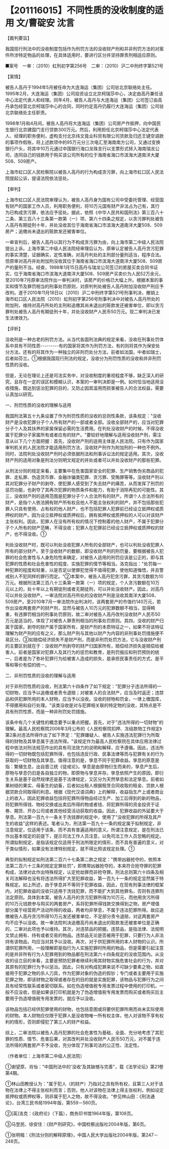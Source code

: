 # 【201116015】不同性质的没收制度的适用 文/曹碇安 沈言

【裁判要旨】

我国现行刑法中的没收制度包括作为刑罚方法的没收财产刑和并非刑罚方法的对案件所涉特定物品的处理，在具体适用时，要进行区分并坚持罪责刑相适应原则。

■案号　一审：（2010）虹刑初字第256号　二审：（2010）沪二中刑终字第521号

【案情】

被告人高丹于1994年5月被任命为大连海运（集团）公司驻北京联络处主任。1995年2月，大连海运（集团）公司投资设立北京柯瑞莎中心，决定由高丹兼任该中心法定代表人和经理。同年4月，被告人高丹与大连海运（集团）公司签订由高丹承包经营北京柯瑞莎中心的合同，同时约定高丹仍履行大连海运（集团）公司驻北京联络处主任职责。

1998年1月和4月间，被告人高丹将大连海运（集团）公司房产作抵押，向中国民生银行北京建国门支行贷款300万元。然后，利用担任北京柯瑞莎中心法定代表人、经理的职务便利，虚构支付北京纬文竟业科贸有限公司货款及归还王键空调款的事项作假账，将上述款项中的95万元分三次电汇至海南南方公司，又通过变换银行户头，将其中10万元通过中国银行海口龙珠支行以支票形式转入海南瑞龙公司，连同自己的钱款用于购买该公司所有的位于海南省海口市滨海大道南洋大厦508、509房产。

上海市虹口区人民检察院以被告人高丹的行为构成贪污罪，向上海市虹口区人民法院提起公诉，提请法院依法惩处。

【审判】

上海市虹口区人民法院审理认为，被告人高丹身为国有公司中受委托管理、经营国有财产的国家工作人员，利用职务便利，将10万元国有财产非法占为己有，其行为已构成贪污罪，依法应予惩处。据此，依照《中华人民共和国刑法》第三百八十二条、第三百八十三条第一款第（一）项、第六十四条之规定，以贪污罪判处被告人高丹有期徒刑十年，并处没收其位于海南省海口市滨海大道南洋大厦508、509房产；追缴尚未退出的赃款发还被害单位。

一审宣判后，被告人高丹以其行为不构成贪污罪为由，向上海市第二中级人民法院提出上诉。上海市第二中级人民法院经审理后认为，原审认定被告人高丹贪污犯罪的事实清楚，证据确实，定性准确，对高丹判处的主刑部分量刑适当，程序合法。但原审对高丹并处附加刑没收其位于海南省海口市滨海大道南洋大厦508、509房产的量刑不当。经查，1998年1月15日高丹与瑞龙公司签订的房屋买卖合同书证实，位于海南省海口市滨海大道南洋大厦508、509房产买卖价为人民52万余元，至2010年7月原审法院作出一审判决时，该房产的价格已大幅上升。根据本案的事实和情节及罪罚相当的刑事处罚原则，对原判判处被告人高丹附加没收财产刑应予改判。遂于2010年11月18日以（2010）沪二中刑终字第521号刑事判决，撤销上海市虹口区人民法院（2010）虹刑初字第256号刑事判决中对被告人高丹所处的附加刑，维持对高丹所处的主刑和追缴其尚未退出的赃款发还被害单位，即以贪污罪判处被告人高丹有期徒刑十年，并处没收财产人民币50万元。现二审判决已发生法律效力。

【评析】

没收刑是一种古老的刑罚方法。从当代各国刑法典的规定来看，没收在刑事处罚体系中具有不同性质---------有的国家将其作为刑罚方法，有的则将其作为保安处分方法，还有的将其作为一种独立的非刑罚处分方法，前者如法国，中者如瑞士，后者如芬兰。①根据我国现行刑法的规定，没收分为刑罚性质的没收和并非刑罚性质的没收。

但是，无论在理论上还是司法实务中，对没收制度的重视程度不够，缺乏深入的研究，且存在一定的误区和模糊认识，本案的一审判决即是一例。如何恰当地适用没收措施，既达到惩治犯罪的目的，又防止因其滥用而损害被告人的合法权益，需要认真加以研究。

一、刑罚性质的没收的理解与适用

我国刑法第五十九条设置了作为刑罚性质的没收的总则性条款，该条规定："没收财产是没收犯罪分子个人所有财产的一部或者全部。没收全部财产的，应当对犯罪分子个人及其扶养的家属保留必需的生活费用。在判处没收财产的时候，不得没收属于犯罪分子家属所有或者应有的财产。"要较好地理解与适用没收财产刑，需注意从以下几个方面把握：首先，没收财产刑的适用主体是人民法院。只有作为国家审判机关的人民法院才能适用刑罚方法，没收财产刑作为附加刑的一种也不例外。同时，法院判处没收财产刑时必须依据刑法和刑事诉讼法的规定适用。其次，没收财产刑的适用对象是刑法分则明文规定的并处或者可以并处没收财产的那些犯罪。

从刑法分则的规定来看，主要集中在危害国家安全的犯罪、生产销售伪劣商品的犯罪、走私罪、伪造货币罪、金融诈骗类犯罪、贪污罪、受贿罪等等。没收财产刑以其对犯罪分子财产的剥夺，使犯罪人感受到了失去财产的痛苦，从而发挥了刑罚的惩罚功能，也剥夺了其再次犯罪的物质条件和能力，有助于消除再犯的可能性。其三，没收财产刑的适用范围是犯罪分子个人合法所有的财产。所谓个人合法所有的财产，是指个人依法拥有财产所有权且他人不能主张权利的财产，并不包括那些犯罪人只具有使用、占有权的他人财产，也不包括犯罪人犯罪前已经设立抵押权或质押权的财产。因为设立抵押权或质押权后，拥有抵押权或质押权的人可以对该财产主张权利。因此，犯罪人在没有所有权的情况下控制着的他人财产，不属于犯罪分子个人所有的财产范畴，不得没收；犯罪人在犯罪前已经设立抵押权或质押权的财产，也不得没收。①

判处没收财产时，既可以判处没收犯罪人所有的全部财产，也可以判处没收犯罪人所有的部分财产。至于没收财产的数额，即没收财产刑的刑罚量，要根据被告人犯罪的社会危害性与人身危险性来确定，对被告人适用的刑罚应该是公正的，即与其犯罪的性质和社会危害性的程度、实施犯罪的情节等相当。洛克指出："处罚每一种犯罪的程度和轻重，以是否足以使罪犯觉得不值得犯罪，使他知道悔悟，并且警戒别人不犯同样的罪行而定。"②本案中，被告人高丹犯贪污罪，其贪污数额为10万元。根据刑法第三百八十三条第一款第（一）项的规定，个人贪污数额在10万元以上的，处十年以上有期徒刑或者无期徒刑，可以并处没收财产。因此，对高丹可以并处没收财产。一审法院对高丹所处的没收财产刑是没收其南洋大厦508、509房产。至2010年7月一审法院作出判决时，该两套房产的市值约140万元，若作出没收两套房产的财产刑，显然与被告人10万元的犯罪数额不相当，显得畸重，有违罪罚相当的刑事处罚原则，故二审对被告人高丹改判没收财产人民币50万元是适当的，体现了对被告人罪责刑相当的刑事处罚原则。其四，没收的财产归属于国家。剥夺的财产属于国家所有，是财产刑的本质特征之一，如果不将该特征理解为财产刑的应有之义，那么财产刑与其他以财产为内容的非刑事处罚措施便不易区分。③如赔偿经济损失不是财产刑，而是非刑罚处罚方法，它与没收财产刑的主要区别就在于：没收财产刑剥夺的财产归国家所有，赔偿经济损失是赔偿给被害人。前者是国家对犯罪人及其行为的惩罚和教育，是刑罚报应和刑罚预防的统一，后者是为了弥补犯罪行为给被害人造成的损失，是承担民事责任的方式，是平等和等价有偿的统一。

二、非刑罚性质的没收的理解与适用

对于非刑罚性质的没收，刑法第六十四条作了如下规定："犯罪分子违法所得的一切财物，应当予以追缴或者责令退赔；对被害人的合法财产，应当及时返还；违禁品和供犯罪所用的本人财物，应当予以没收。没收的财物和罚金，一律上缴国库，不得挪用和自行处理。"该类没收是对与犯罪相关联的特定物的没收，其特点是不具有刑罚性质，而是一种非刑罚处罚措施。

该条中有几个关键性的概念要予以重点把握。首先，对于"违法所得的一切财物"的理解。最高人民检察院2006年3月公布的《人民检察院扣押、冻结款物工作规定》第2条对违法所得作出了如下界定："犯罪嫌疑人、被告人实施违法犯罪行为所取得的财物及其孳息属于违法所得。"该规定作为最高人民检察院在具体应用法律过程中依法对刑法规范作出的具有司法效力的说明和解释，应予遵循。因此，违法所得的一切财物既包括犯罪所得，也包括违反行政、民事法律等而与犯罪有关的行为获取的一切财物及其孳息。值得注意的是，孳息不同于犯罪收益。孳息的原意是指：繁殖生息，出自晋江统《徒戒论》。孳息是由原物衍生而来的，孳息产生后，原物与孳息仍旧是各自独立的物，即原物与孳息并存。孳息依照产生的原因，即衍生关系是基于自然规律还是基于法律规定，又区分为天然孳息和法定孳息。前者如果树结的果实、母畜生的幼畜，后者如出租人根据租赁合同收取的租金、贷款人根据贷款合同取得的利息。根据《现代汉语词典》上的解释，收益指生产上或者商业上的收入，因此犯罪收益包括将犯罪所得物品经过生产、加工后得到的新的物品，将犯罪所得钱、物经交换或出卖后所得的物或者钱、将犯罪所得的资金投资于证券、期货、开办公司或者其他经营活动获取的收益。因此，犯罪收益的外延要大于孳息。刑法第一百九十一条关于洗钱罪的规定中，使用了"没收犯罪的所得及其产生的收益"这样的表述。笔者认为，刑法第一百九十一条的规定属于拟制规定，非注意规定，仅适用于该条，而不具有普遍适用的意义。所谓注意规定，是在刑法已作出基本规定的前提下，提示司法工作人员注意，以免司法工作人员忽略的规定。所谓拟制规定，是指该规定仅适用于刑法所限定的情形，而不具有普遍的意义，对于类似情形，如果没有法律特别规定，就不得比照该规定处理。①

典型的拟制规定如刑法第二百六十七条第二款之规定："携带凶器抢夺的，依照本法第二百六十三条的规定定罪处罚"，即携带凶器抢夺的，本来符合抢夺罪的犯罪构成，法律对此作出特殊规定，认定抢劫罪而非抢夺罪。刑法总则第六十四条及相关司法解释也没有将违法所得扩大至犯罪收益，第一百九十一条的规定显然属于特殊规定。如上所述，由于孳息并不等同于犯罪收益，因此，在现有刑事法律的框架内，对犯罪收益的没收只适用于洗钱犯罪，而不能扩大到其他罪名，否则有违罪刑法定原则。具体到本案，被告人高丹的贪污犯罪所得为10万元，而他用贪污所得的10万元钱款参与购买的两套房产，系将犯罪所得钱款交换得到之物，房产增值部分属于经营房产活动所得的收益，两者均非孳息，不属于违法犯罪所得。故应追缴被告人高丹贪污所得10万元发还被害单位，不足部分责令退赔，对这两套房产均不应予以没收。故一审法院判决追缴高丹尚未退出的赃款发还被害单位是正确的，二审对此项也予以维持。其次，对违禁品的把握。违禁品，是指法律、法规明文禁止拥有、持有或者交易的物品。违禁品无论是否被用于犯罪，只要行为人非法持有该物品，均应当对其予以没收。再次，对于供犯罪所用的本人财物的认识。所谓供犯罪所用，一般理解即是指行为人实施犯罪时所用的物品，但是需要引起注意的是并非所有行为人犯罪用到的物品都在刑法第六十四条规定的没收范围内。从没收的设立目的来看，主要是预防犯罪者继续利用其财物实施危害社会的行为，并对其原有的犯罪行为予以惩治。因此，只有对构成犯罪来说不可缺少要素之物，如直接用于犯罪之物的杀人刀具，作为犯罪对象的伪造的假钞；专门或者主要用于实施犯罪之物，即该财物之取得或者存在的目的就是实施犯罪，该物品与犯罪行为之间具有经常性联系或者密切联系。如在伪造增值税专用发票过程中使用的打印机，一般不应没收，但是如果该打印机就是为了伪造增值税专用发票而购买或者购买后主要用于伪造增值税专用发票的，就应予以没收。

该物品包括已经供犯罪使用的财物，也包括意图或将要供犯罪所用而尚未实际使用的财物。本人财物应仅限于犯罪人是没收物唯一所有权主体，他人对该物不享有权利的情形，否则即侵犯了第三人的财产权益。

综上，二审法院以被告人高丹犯罪的社会危害性为基础，全面、充分地考虑了其犯罪的性质、情节、危害后果，对其改判并处没收财产人民币50万元，对不属于违法所得的两套房产不予没收，充分体现了刑事司法的公正性、法定性。

（作者单位：上海市第二中级人民法院）

①谢望原、肖怡："中国刑法中的'没收'及其缺憾与完善"，载《法学论坛》第21卷第4期。

①林山田教授认为："属于犯人（的财产）乃指对之具有所有权，且第三人对于该物在法律上不得主张权利而言；否则，他人对该物在法律上得主张权利，例如设定抵押权或质押权等，则非属于犯人之物，故不得没收。"参见林山田：《刑法通论》，台湾三民书局1994年版，第559－560页。

②\[英\]洛克：《政府论》（下篇），商务印书馆1964年版，第108页。

③马登民、徐安住：《财产刑研究》，中国检察出版社2004年版，第6页。

①张明楷：《刑法分则的解释原理》，中国人民大学出版社2004年版，第247－248页。